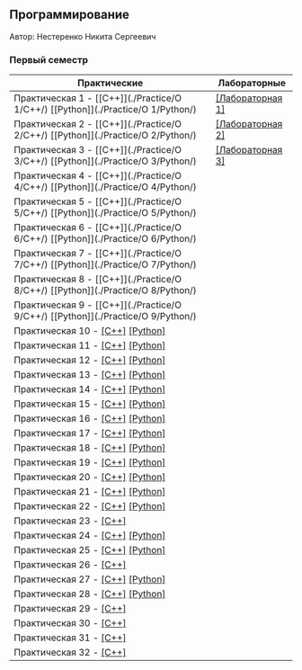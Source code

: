 ## Программирование

Автор: Нестеренко Никита Сергеевич

### Первый семестр

| Практические | Лабораторные |
| ------------ | ------------ |
| Практическая 1 - [[C++]](./Practice/O 1/C++/) [[Python]](./Practice/O 1/Python/) | [[Лабораторная 1]](./Lab/01/) |
| Практическая 2 - [[C++]](./Practice/O 2/C++/) [[Python]](./Practice/O 2/Python/) | [[Лабораторная 2]](./Lab/02/) |
| Практическая 3 - [[C++]](./Practice/O 3/C++/) [[Python]](./Practice/O 3/Python/) | [[Лабораторная 3]](./Lab/03/) |
| Практическая 4 - [[C++]](./Practice/O 4/C++/) [[Python]](./Practice/O 4/Python/) | |
| Практическая 5 - [[C++]](./Practice/O 5/C++/) [[Python]](./Practice/O 5/Python/) | |
| Практическая 6 - [[C++]](./Practice/O 6/C++/) [[Python]](./Practice/O 6/Python/) | |
| Практическая 7 - [[C++]](./Practice/O 7/C++/) [[Python]](./Practice/O 7/Python/) | |
| Практическая 8 - [[C++]](./Practice/O 8/C++/) [[Python]](./Practice/O 8/Python/) | |
| Практическая 9 - [[C++]](./Practice/O 9/C++/) [[Python]](./Practice/O 9/Python/) | |
| Практическая 10 - [[C++]](./Practice/O10/C++/) [[Python]](./Practice/O10/Python/) | |
| Практическая 11 - [[C++]](./Practice/O11/C++/) [[Python]](./Practice/O11/Python/) | |
| Практическая 12 - [[C++]](./Practice/O12/C++/) [[Python]](./Practice/O12/Python/) | |
| Практическая 13 - [[C++]](./Practice/O13/C++/) [[Python]](./Practice/O13/Python/) | |
| Практическая 14 - [[C++]](./Practice/O14/C++/) [[Python]](./Practice/O14/Python/) | |
| Практическая 15 - [[C++]](./Practice/O15/C++/) [[Python]](./Practice/O15/Python/) | |
| Практическая 16 - [[C++]](./Practice/O16/C++/) [[Python]](./Practice/O16/Python/) | |
| Практическая 17 - [[C++]](./Practice/O17/C++/) [[Python]](./Practice/O17/Python/) | |
| Практическая 18 - [[C++]](./Practice/O18/C++/) [[Python]](./Practice/O18/Python/) | |
| Практическая 19 - [[C++]](./Practice/O19/C++/) [[Python]](./Practice/O19/Python/) | |
| Практическая 20 - [[C++]](./Practice/O20/C++/) [[Python]](./Practice/O20/Python/) | |
| Практическая 21 - [[C++]](./Practice/O21/C++/) [[Python]](./Practice/O21/Python/) | |
| Практическая 22 - [[C++]](./Practice/O22/C++/) [[Python]](./Practice/O22/Python/) | |
| Практическая 23 - [[C++]](./Practice/O23/C++/) | |
| Практическая 24 - [[C++]](./Practice/O24/C++/) [[Python]](./Practice/O24/Pyton/) | |
| Практическая 25 - [[C++]](./Practice/O25/C++/) [[Python]](./Practice/O25/Pyton/) | |
| Практическая 26 - [[C++]](./Practice/O26/C++/) | |
| Практическая 27 - [[C++]](./Practice/O27/C++/) [[Python]](./Practice/O27/Pyton/) | |
| Практическая 28 - [[C++]](./Practice/O28/C++/) [[Python]](./Practice/O28/Pyton/) | |
| Практическая 29 - [[C++]](./Practice/O29/C++/) | |
| Практическая 30 - [[C++]](./Practice/O30/O30/) | |
| Практическая 31 - [[C++]](./Practice/O31/O31/) | |
| Практическая 32 - [[C++]](./Practice/O32/O32/) | |